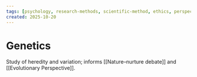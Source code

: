 ```yaml
---
tags: [psychology, research-methods, scientific-method, ethics, perspectives]
created: 2025-10-20
---
```

# Genetics

Study of heredity and variation; informs [[Nature–nurture debate]] and [[Evolutionary Perspective]].
